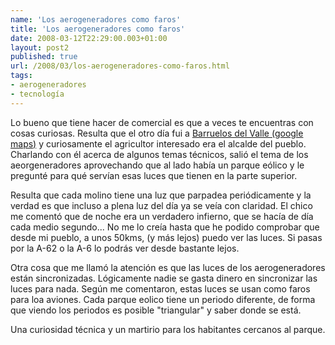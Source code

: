 ```yaml
---
name: 'Los aerogeneradores como faros'
title: 'Los aerogeneradores como faros'
date: 2008-03-12T22:29:00.003+01:00
layout: post2
published: true
url: /2008/03/los-aerogeneradores-como-faros.html
tags: 
- aerogeneradores
- tecnología
---
```


Lo bueno que tiene hacer de comercial es que a veces te encuentras con cosas curiosas. Resulta que el otro día fui a [Barruelos del Valle (google maps)](http://maps.google.es/maps?f=q&hl=es&geocode=&q=torrelobaton&ie=UTF8&ll=41.673296,-5.064998&spn=0.023529,0.051498&t=h&z=15) y curiosamente el agricultor interesado era el alcalde del pueblo. Charlando con él acerca de algunos temas técnicos, salió el tema de los aeorgeneradores aprovechando que al lado había un parque eólico y le pregunté para qué servían esas luces que tienen en la parte superior.  
  
Resulta que cada molino tiene una luz que parpadea periódicamente y la verdad es que incluso a plena luz del día ya se veía con claridad. El chico me comentó que de noche era un verdadero infierno, que se hacía de día cada medio segundo... No me lo creía hasta que he podido comprobar que desde mi pueblo, a unos 50kms, (y más lejos) puedo ver las luces. Si pasas por la A-62 o la A-6 lo podrás ver desde bastante lejos.  
  
Otra cosa que me llamó la atención es que las luces de los aerogeneradores están sincronizadas. Lógicamente nadie se gasta dinero en sincronizar las luces para nada. Según me comentaron, estas luces se usan como faros para loa aviones. Cada parque eolico tiene un periodo diferente, de forma que viendo los periodos es posible "triangular" y saber donde se está.  
  
Una curiosidad técnica y un martirio para los habitantes cercanos al parque.